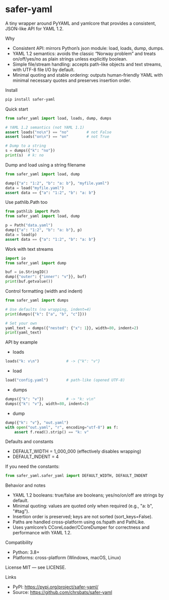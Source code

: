 # safer-yaml

A tiny wrapper around PyYAML and yamlcore that provides a consistent, JSON-like API for YAML 1.2.

Why

- Consistent API: mirrors Python’s json module: load, loads, dump, dumps.
- YAML 1.2 semantics: avoids the classic “Norway problem” and treats on/off/yes/no as plain strings unless explicitly boolean.
- Simple file/stream handling: accepts path-like objects and text streams, with UTF-8 file I/O by default.
- Minimal quoting and stable ordering: outputs human-friendly YAML with minimal necessary quotes and preserves insertion order.

Install

```bash
pip install safer-yaml
```

Quick start

```python
from safer_yaml import load, loads, dump, dumps

# YAML 1.2 semantics (not YAML 1.1)
assert loads("no\n") == "no"        # not False
assert loads("on\n") == "on"        # not True

# Dump to a string
s = dumps({"k": "no"})
print(s)  # k: no
```

Dump and load using a string filename

```python
from safer_yaml import load, dump

dump({"a": "1:2", "b": "a: b"}, "myfile.yaml")
data = load("myfile.yaml")
assert data == {"a": "1:2", "b": "a: b"}
```

Use pathlib.Path too

```python
from pathlib import Path
from safer_yaml import load, dump

p = Path("data.yaml")
dump({"a": "1:2", "b": "a: b"}, p)
data = load(p)
assert data == {"a": "1:2", "b": "a: b"}
```

Work with text streams

```python
import io
from safer_yaml import dump

buf = io.StringIO()
dump({"outer": {"inner": "v"}}, buf)
print(buf.getvalue())
```

Control formatting (width and indent)

```python
from safer_yaml import dumps

# Use defaults (no wrapping, indent=4)
print(dumps({"k": ["a", "b", "c"]}))

# Set your own
yaml_text = dumps({"nested": {"x": 1}}, width=80, indent=2)
print(yaml_text)
```

API by example

- loads

```python
loads("k: v\n")            # -> {"k": "v"}
```

- load

```python
load("config.yaml")        # path-like (opened UTF-8)
```

- dumps

```python
dumps({"k": "v"})          # -> "k: v\n"
dumps({"k": "v"}, width=80, indent=2)
```

- dump

```python
dump({"k": "v"}, "out.yaml")
with open("out.yaml", "r", encoding="utf-8") as f:
    assert f.read().strip() == "k: v"
```

Defaults and constants

- DEFAULT_WIDTH = 1_000_000 (effectively disables wrapping)
- DEFAULT_INDENT = 4

If you need the constants:

```python
from safer_yaml.safer_yaml import DEFAULT_WIDTH, DEFAULT_INDENT
```

Behavior and notes

- YAML 1.2 booleans: true/false are booleans; yes/no/on/off are strings by default.
- Minimal quoting: values are quoted only when required (e.g., "a: b", "#tag").
- Insertion order is preserved; keys are not sorted (sort_keys=False).
- Paths are handled cross-platform using os.fspath and PathLike.
- Uses yamlcore’s CCoreLoader/CCoreDumper for correctness and performance with YAML 1.2.

Compatibility

- Python: 3.8+
- Platforms: cross-platform (Windows, macOS, Linux)

License
MIT — see LICENSE.

Links

- PyPI: https://pypi.org/project/safer-yaml/
- Source: https://github.com/chrsbats/safer-yaml
